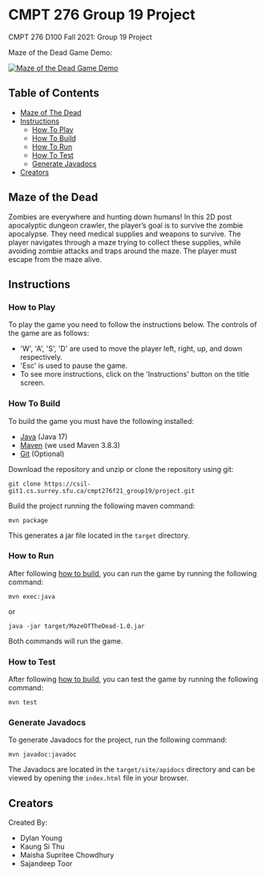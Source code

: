 # CMPT 276 Group 19 Project

CMPT 276 D100 Fall 2021: Group 19 Project

Maze of the Dead Game Demo:

[![Maze of the Dead Game Demo](https://img.youtube.com/vi/yl-LIVkOmPw/0.jpg)](https://www.youtube.com/watch?v=yl-LIVkOmPw&ab_channel=KaungSithu)

## Table of Contents

- [Maze of The Dead](#maze-of-the-dead)
- [Instructions](#instructions)
  - [How To Play](#how-to-play)
  - [How To Build](#how-to-build)
  - [How To Run](#how-to-run)
  - [How To Test](#how-to-test)
  - [Generate Javadocs](#generate-javadocs)
- [Creators](#creators)

## Maze of the Dead

Zombies are everywhere and hunting down humans! In this 2D post apocalyptic dungeon
crawler, the player’s goal is to survive the zombie apocalypse. They need medical
supplies and weapons to survive. The player navigates through a maze trying to
collect these supplies, while avoiding zombie attacks and traps around the maze.
The player must escape from the maze alive.

## Instructions

### How to Play

To play the game you need to follow the instructions below. The controls of the game
are as follows:

- 'W', 'A', 'S', 'D' are used to move the player left, right, up, and down respectively.
- 'Esc' is used to pause the game.
- To see more instructions, click on the 'Instructions' button on the title screen.

### How To Build

To build the game you must have the following installed:

- [Java](https://www.java.com/en/) (Java 17)
- [Maven](https://maven.apache.org/) (we used Maven 3.8.3)
- [Git](https://git-scm.com/) (Optional)

Download the repository and unzip or clone the repository using git:

`git clone https://csil-git1.cs.surrey.sfu.ca/cmpt276f21_group19/project.git`

Build the project running the following maven command:

`mvn package`

This generates a jar file located in the `target` directory.

### How to Run

After following [how to build](#how-to-build), you can run the game by running the following command:

`mvn exec:java`

or

`java -jar target/MazeOfTheDead-1.0.jar`

Both commands will run the game.

### How to Test

After following [how to build](#how-to-build), you can test the game by running
the following command:

`mvn test`

### Generate Javadocs

To generate Javadocs for the project, run the following command:

`mvn javadoc:javadoc`

The Javadocs are located in the `target/site/apidocs` directory and can be viewed
by opening the `index.html` file in your browser.

## Creators

Created By:

- Dylan Young
- Kaung Si Thu
- Maisha Supritee Chowdhury
- Sajandeep Toor

